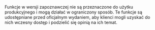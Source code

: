 Funkcje w wersji zapoznawczej nie są przeznaczone do użytku produkcyjnego i mogą działać w ograniczony sposób. Te funkcje są udostępniane przed oficjalnym wydaniem, aby klienci mogli uzyskać do nich wczesny dostęp i podzielić się opinią na ich temat.